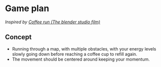 # Game plan

_Inspired by [Coffee run (The blender studio film)](https://studio.blender.org/films/coffee-run/)_

## Concept

- Running through a map, with multiple obstacles, with your energy levels slowly going down before reaching a coffee cup to refill again.
- The movement should be centered around keeping your momentum.
